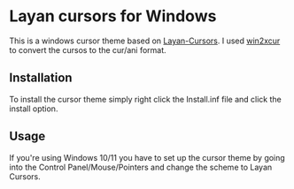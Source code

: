 # Layan cursors for Windows
This is a windows cursor theme based on [Layan-Cursors](https://github.com/vinceliuice/Layan-cursors).
I used [win2xcur](https://pypi.org/project/win2xcur/) to convert the cursos to the cur/ani format.

## Installation
To install the cursor theme simply right click the Install.inf file and click the install option.

## Usage

If you're using Windows 10/11 you have to set up the cursor theme by going into the Control Panel/Mouse/Pointers and change the scheme to Layan Cursors.






